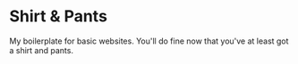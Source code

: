 # Shirt & Pants

My boilerplate for basic websites. You'll do fine now that you've at least got a shirt and pants.
